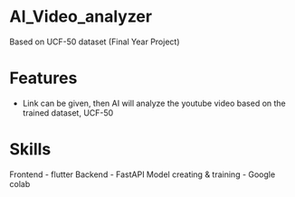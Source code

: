# AI_Video_analyzer
 Based on UCF-50 dataset (Final Year Project)

# Features
- Link can be given, then AI will analyze the youtube video based on the trained dataset, UCF-50

# Skills
Frontend - flutter
Backend - FastAPI
Model creating & training - Google colab
